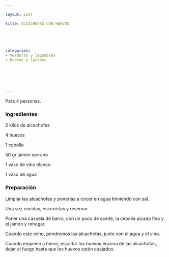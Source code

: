 ```yaml
---

layout: post

title: ALCACHOFAS CON HUEVOS





categories:
- Verduras y legumbres
- Huevos y lacteos






---
```


Para 4 personas.

<h3>Ingredientes</h3>

2 kilos de alcachofas

4 huevos

1 cebolla

50 gr jamón serrano

1 vaso de vino blanco

1 vaso de agua

<h3>Preparación</h3>

Limpiar las alcachofas y ponerlas a cocer en agua hirviendo con sal.

Una vez cocidas, escurrirlas y reservar.

Poner una cazuela de barro, con un poco de aceite, la cebolla picada fina y el jamón y rehogar.

Cuando este echo, pondremos las alcachofas, junto con el agua y el vino.

Cuando empiece a hervir, escalfar los huevos encima de las alcachofas, dejar al fuego hasta que los huevos estén cuajados.